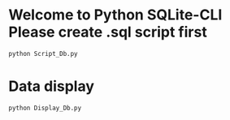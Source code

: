 # Welcome to Python SQLite-CLI Please create .sql script first

```sh
python Script_Db.py
```

# Data display

```sh
python Display_Db.py
```
